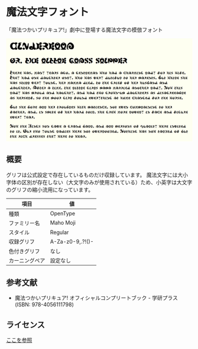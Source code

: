 # 魔法文字フォント

「魔法つかいプリキュア!」劇中に登場する魔法文字の模倣フォント

![Font Preview](Preview.png)

## 概要

グリフは公式設定で存在しているものだけ収録しています。
魔法文字には大小字体の区別が存在しない（大文字のみが使用されている）ため、小英字は大文字のグリフの縮小流用になっています。

| 項目           | 値               |
| -------------- | ---------------- |
| 種類           | OpenType         |
| ファミリー名   | Maho Moji        |
| スタイル       | Regular          |
| 収録グリフ     | A-Za-z0-9,.?!()- |
| 色付きグリフ   | なし             |
| カーニングペア | 設定なし         |

## 参考文献

- 魔法つかいプリキュア! オフィシャルコンプリートブック - 学研プラス (ISBN: 978-4056111798)

## ライセンス

[ここを参照](LICENSE)
